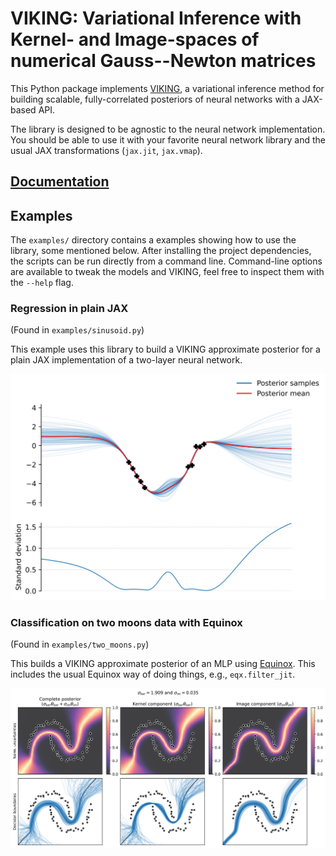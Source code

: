 # VIKING: Variational Inference with Kernel- and Image-spaces of numerical Gauss--Newton matrices

This Python package implements [VIKING], a variational inference method for building scalable, fully-correlated posteriors of neural networks with a JAX-based API.

The library is designed to be agnostic to the neural network implementation. You should be able to use it with your favorite neural network library and the usual JAX transformations (`jax.jit`, `jax.vmap`).

## [Documentation](https://samuel.nihil.ws/viking/docs/)

## Examples

The `examples/` directory contains a examples showing how to use the library, some mentioned below. After installing the project dependencies, the scripts can be run directly from a command line. Command-line options are available to tweak the models and VIKING, feel free to inspect them with the `--help` flag.

### Regression in plain JAX
(Found in `examples/sinusoid.py`)

This example uses this library to build a VIKING approximate posterior for a plain JAX implementation of a two-layer neural network.

![Example plot on sinusoid curve](examples/sinusoid.svg)

### Classification on two moons data with Equinox
(Found in `examples/two_moons.py`)

This builds a VIKING approximate posterior of an MLP using [Equinox]. This includes the usual Equinox way of doing things, e.g., `eqx.filter_jit`.

![Example plot on two moons data](examples/two_moons.svg)

[VIKING]: https://arxiv.org/abs/2510.23684
[Equinox]: https://docs.kidger.site/equinox/
